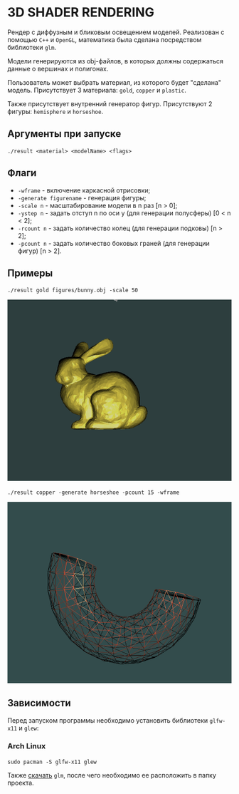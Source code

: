 # 3D SHADER RENDERING #

Рендер с диффузным и бликовым освещением моделей. Реализован с помощью ```C++``` и ```OpenGL```, математика была сделана посредством библиотеки ```glm```.

Модели генерируются из obj-файлов, в которых должны содержаться данные о вершинах и полигонах.

Пользователь может выбрать материал, из которого будет "сделана" модель. Присутствует 3 материала: `gold`, `copper` и `plastic`.

Также присутствует внутренний генератор фигур. Присутствуют 2 фигуры: `hemisphere` и `horseshoe`.

## Аргументы при запуске ## 
```
./result <material> <modelName> <flags>
```

## Флаги ##

+ ```-wframe``` - включение каркасной отрисовки;
+ ```-generate figurename``` - генерация фигуры;
+ ```-scale n``` - масштабирование модели в n раз [n > 0];
+ ```-ystep n``` - задать отступ n по оси y (для генерации полусферы) [0 < n < 2];
+ ```-rcount n``` - задать количество колец (для генерации подковы) [n > 2];
+ ```-pcount n``` - задать количество боковых граней (для генерации фигур) [n > 2].

## Примеры ##
```
./result gold figures/bunny.obj -scale 50
```

![alt text](pictures/bunny.gif)

```
./result copper -generate horseshoe -pcount 15 -wframe
```

![alt text](pictures/horseshoe.gif)

## Зависимости ##
Перед запуском программы необходимо установить библиотеки ```glfw-x11``` и ```glew```:

### Arch Linux ###

```
sudo pacman -S glfw-x11 glew
```

Также [скачать](https://glm.g-truc.net/0.9.9/index.html) ```glm```, после чего необходимо ее расположить в папку проекта.